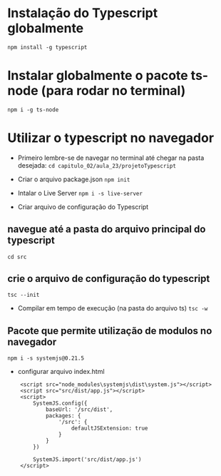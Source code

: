 # Instalação do Typescript globalmente
```
npm install -g typescript
```

# Instalar globalmente o pacote ts-node (para rodar no terminal)
```
npm i -g ts-node
```

# Utilizar o typescript no navegador
- Primeiro lembre-se de navegar no terminal até chegar na pasta desejada:
```cd capitulo_02/aula_23/projetoTypescript```

- Criar o arquivo package.json
```npm init```

- Intalar o Live Server
```npm i -s live-server```

- Criar arquivo de configuração do Typescript
## navegue até a pasta do arquivo principal do typescript
```cd src```
## crie o arquivo de configuração do typescript
```tsc --init```

<!-- - Compilar o arquivo typescript
```tsc --outdir dist app.ts``` -->
- Compilar em tempo de execução (na pasta do arquivo ts)
```tsc -w```

## Pacote que permite utilização de modulos no navegador
```npm i -s systemjs@0.21.5```

- configurar arquivo index.html
```
    <script src="node_modules\systemjs\dist\system.js"></script>
    <script src="src/dist/app.js"></script>
    <script>
        SystemJS.config({
            baseUrl: '/src/dist',
            packages: {
                '/src': {
                    defaultJSExtension: true
                }
            }
        })

        SystemJS.import('src/dist/app.js')
    </script>
```
